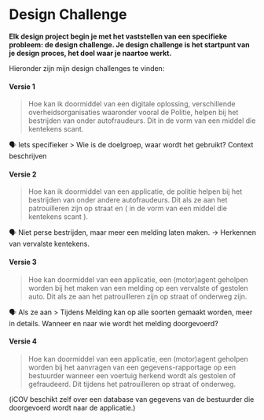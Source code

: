 # Design Challenge

**Elk design project begin je met het vaststellen van een specifieke probleem: de design challenge. Je design challenge is het startpunt van je design proces, het doel waar je naartoe werkt.**

Hieronder zijn mijn design challenges te vinden:

#### Versie 1

> Hoe kan ik doormiddel van een digitale oplossing, verschillende overheidsorganisaties waaronder vooral de Politie, helpen bij het bestrijden van onder autofraudeurs. Dit in de vorm van een middel die kentekens scant.

🗣 Iets specifieker > Wie is de doelgroep, waar wordt het gebruikt? Context beschrijven

#### Versie 2

> Hoe kan ik doormiddel van een applicatie, de politie helpen bij het bestrijden van onder andere autofraudeurs. Dit als ze aan het patrouilleren zijn op straat en ( in de vorm van een middel die kentekens scant ).

🗣 Niet perse bestrijden, maar meer een melding laten maken. -> Herkennen van vervalste kentekens.

#### Versie 3

> Hoe kan doormiddel van een applicatie, een (motor)agent geholpen worden bij het maken van een melding op een vervalste of gestolen auto. Dit als ze aan het patrouilleren zijn op straat of onderweg zijn.

🗣 Als ze aan > Tijdens Melding kan op alle soorten gemaakt worden, meer in details. Wanneer en naar wie wordt het melding doorgevoerd?

#### Versie 4

> Hoe kan doormiddel van een applicatie, een (motor)agent geholpen worden bij het aanvragen van een gegevens-rapportage op een bestuurder wanneer een voertuig herkend wordt als gestolen of gefraudeerd. Dit tijdens het patrouilleren op straat of onderweg.

(iCOV beschikt zelf over een database van gegevens van de bestuurder die doorgevoerd wordt naar de applicatie.)
